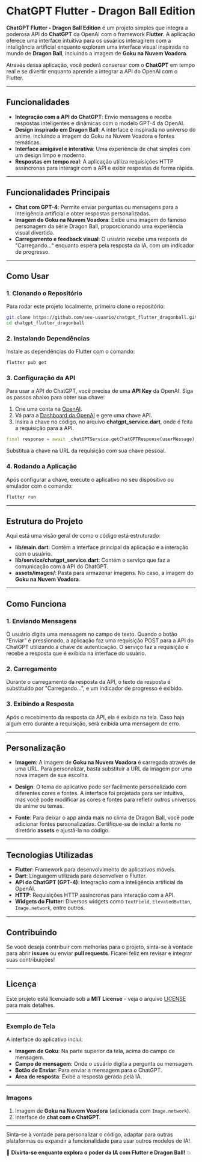 # ChatGPT Flutter - Dragon Ball Edition

**ChatGPT Flutter - Dragon Ball Edition** é um projeto simples que integra a poderosa API do **ChatGPT** da OpenAI com o framework **Flutter**. A aplicação oferece uma interface intuitiva para os usuários interagirem com a inteligência artificial enquanto exploram uma interface visual inspirada no mundo de **Dragon Ball**, incluindo a imagem de **Goku na Nuvem Voadora**.

Através dessa aplicação, você poderá conversar com o **ChatGPT** em tempo real e se divertir enquanto aprende a integrar a API do OpenAI com o Flutter.

---

## Funcionalidades

- **Integração com a API do ChatGPT**: Envie mensagens e receba respostas inteligentes e dinâmicas com o modelo GPT-4 da OpenAI.
- **Design inspirado em Dragon Ball**: A interface é inspirada no universo do anime, incluindo a imagem do Goku na Nuvem Voadora e fontes temáticas.
- **Interface amigável e interativa**: Uma experiência de chat simples com um design limpo e moderno.
- **Respostas em tempo real**: A aplicação utiliza requisições HTTP assíncronas para interagir com a API e exibir respostas de forma rápida.

---

## Funcionalidades Principais

- **Chat com GPT-4**: Permite enviar perguntas ou mensagens para a inteligência artificial e obter respostas personalizadas.
- **Imagem de Goku na Nuvem Voadora**: Exibe uma imagem do famoso personagem da série Dragon Ball, proporcionando uma experiência visual divertida.
- **Carregamento e feedback visual**: O usuário recebe uma resposta de "Carregando..." enquanto espera pela resposta da IA, com um indicador de progresso.

---

## Como Usar

### 1. Clonando o Repositório

Para rodar este projeto localmente, primeiro clone o repositório:

```bash
git clone https://github.com/seu-usuario/chatgpt_flutter_dragonball.git
cd chatgpt_flutter_dragonball
```

### 2. Instalando Dependências

Instale as dependências do Flutter com o comando:

```bash
flutter pub get
```

### 3. Configuração da API

Para usar a API do ChatGPT, você precisa de uma **API Key** da OpenAI. Siga os passos abaixo para obter sua chave:

1. Crie uma conta na [OpenAI](https://beta.openai.com/signup/).
2. Vá para a [Dashboard da OpenAI](https://beta.openai.com/account/api-keys) e gere uma chave API.
3. Insira a chave no código, no arquivo **chatgpt_service.dart**, onde é feita a requisição para a API.

```dart
final response = await _chatGPTService.getChatGPTResponse(userMessage);
```

Substitua a chave na URL da requisição com sua chave pessoal.

### 4. Rodando a Aplicação

Após configurar a chave, execute o aplicativo no seu dispositivo ou emulador com o comando:

```bash
flutter run
```

---

## Estrutura do Projeto

Aqui está uma visão geral de como o código está estruturado:

- **lib/main.dart**: Contém a interface principal da aplicação e a interação com o usuário.
- **lib/service/chatgpt_service.dart**: Contém o serviço que faz a comunicação com a API do ChatGPT.
- **assets/images/**: Pasta para armazenar imagens. No caso, a imagem do **Goku na Nuvem Voadora**.

---

## Como Funciona

### 1. Enviando Mensagens

O usuário digita uma mensagem no campo de texto. Quando o botão "Enviar" é pressionado, a aplicação faz uma requisição POST para a API do ChatGPT utilizando a chave de autenticação. O serviço faz a requisição e recebe a resposta que é exibida na interface do usuário.

### 2. Carregamento

Durante o carregamento da resposta da API, o texto da resposta é substituído por "Carregando...", e um indicador de progresso é exibido.

### 3. Exibindo a Resposta

Após o recebimento da resposta da API, ela é exibida na tela. Caso haja algum erro durante a requisição, será exibida uma mensagem de erro.

---

## Personalização

- **Imagem**: A imagem de **Goku na Nuvem Voadora** é carregada através de uma URL. Para personalizar, basta substituir a URL da imagem por uma nova imagem de sua escolha.
  
- **Design**: O tema do aplicativo pode ser facilmente personalizado com diferentes cores e fontes. A interface foi projetada para ser intuitiva, mas você pode modificar as cores e fontes para refletir outros universos de anime ou temas.

- **Fonte**: Para deixar o app ainda mais no clima de Dragon Ball, você pode adicionar fontes personalizadas. Certifique-se de incluir a fonte no diretório **assets** e ajustá-la no código.

---

## Tecnologias Utilizadas

- **Flutter**: Framework para desenvolvimento de aplicativos móveis.
- **Dart**: Linguagem utilizada para desenvolver o Flutter.
- **API do ChatGPT (GPT-4)**: Integração com a inteligência artificial da OpenAI.
- **HTTP**: Requisições HTTP assíncronas para interação com a API.
- **Widgets do Flutter**: Diversos widgets como `TextField`, `ElevatedButton`, `Image.network`, entre outros.

---

## Contribuindo

Se você deseja contribuir com melhorias para o projeto, sinta-se à vontade para abrir **issues** ou enviar **pull requests**. Ficarei feliz em revisar e integrar suas contribuições!

---

## Licença

Este projeto está licenciado sob a **MIT License** - veja o arquivo [LICENSE](LICENSE) para mais detalhes.

---

### Exemplo de Tela

A interface do aplicativo inclui:

- **Imagem de Goku**: Na parte superior da tela, acima do campo de mensagem.
- **Campo de mensagem**: Onde o usuário digita a pergunta ou mensagem.
- **Botão de Enviar**: Para enviar a mensagem para o ChatGPT.
- **Área de resposta**: Exibe a resposta gerada pela IA.

---

### Imagens

1. Imagem de **Goku na Nuvem Voadora** (adicionada com `Image.network`).
2. Interface de **chat com o ChatGPT**.

---

Sinta-se à vontade para personalizar o código, adaptar para outras plataformas ou expandir a funcionalidade para usar outros modelos de IA! 

🚀 **Divirta-se enquanto explora o poder da IA com Flutter e Dragon Ball!** 💥